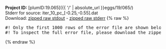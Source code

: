 **Project ID:** [plumID:19.065]({{ '/' | absolute_url }}eggs/19/065/)  
Stderr for source:  iter_10_pc_[-0.25,-0.55].dat   
Download: [zipped raw stdout](iter_10_pc_[-0.25,-0.55].dat.plumed_master.stdout.txt.zip) - [zipped raw stderr](iter_10_pc_[-0.25,-0.55].dat.plumed_master.stderr.txt.zip) 
{% raw %}
<pre>
#! Only the first 1000 rows of the error file are shown below
#! To inspect the full error file, please download the zipped raw stderr file above
</pre>
{% endraw %}
